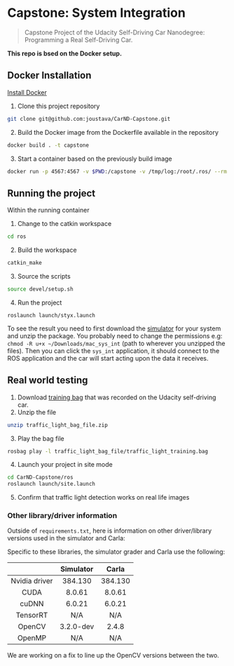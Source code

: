 # Capstone: System Integration

> Capstone Project of the Udacity Self-Driving Car Nanodegree: Programming a Real Self-Driving Car.

**This repo is bsed on the Docker setup.**

## Docker Installation

[Install Docker](https://docs.docker.com/engine/installation/)

1. Clone this project repository
```bash
git clone git@github.com:joustava/CarND-Capstone.git
```

2. Build the Docker image from the Dockerfile available in the repository
```bash
docker build . -t capstone
```

3. Start a container based on the previously build image
```bash
docker run -p 4567:4567 -v $PWD:/capstone -v /tmp/log:/root/.ros/ --rm -it capstone
```

## Running the project

Within the running container

1. Change to the catkin workspace
```bash
cd ros
```

2. Build the workspace
```bash
catkin_make
```

3. Source the scripts
```bash
source devel/setup.sh
```

4. Run the project
```
roslaunch launch/styx.launch
```

To see the result you need to first download the [simulator](https://github.com/udacity/CarND-Capstone/releases) for your system and unzip the package.
You probably need to change the permissions e.g: `chmod -R u+x ~/Downloads/mac_sys_int` (path to wherever you unzipped the files). Then you can click the 
`sys_int` application, it should connect to the ROS application and the car will start acting upon the data it receives.

## Real world testing
1. Download [training bag](https://s3-us-west-1.amazonaws.com/udacity-selfdrivingcar/traffic_light_bag_file.zip) that was recorded on the Udacity self-driving car.
2. Unzip the file
```bash
unzip traffic_light_bag_file.zip
```
3. Play the bag file
```bash
rosbag play -l traffic_light_bag_file/traffic_light_training.bag
```
4. Launch your project in site mode
```bash
cd CarND-Capstone/ros
roslaunch launch/site.launch
```
5. Confirm that traffic light detection works on real life images

### Other library/driver information
Outside of `requirements.txt`, here is information on other driver/library versions used in the simulator and Carla:

Specific to these libraries, the simulator grader and Carla use the following:

|        | Simulator | Carla  |
| :-----------: |:-------------:| :-----:|
| Nvidia driver | 384.130 | 384.130 |
| CUDA | 8.0.61 | 8.0.61 |
| cuDNN | 6.0.21 | 6.0.21 |
| TensorRT | N/A | N/A |
| OpenCV | 3.2.0-dev | 2.4.8 |
| OpenMP | N/A | N/A |

We are working on a fix to line up the OpenCV versions between the two.
